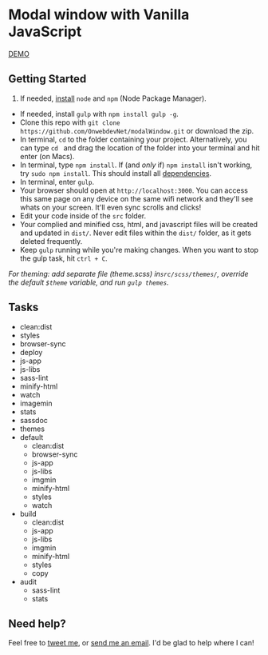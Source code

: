 # Modal window with Vanilla JavaScript

[DEMO](https://onwebdevnet.github.io/modalWindow/)

## Getting Started

1. If needed, [install](http://blog.nodeknockout.com/post/65463770933/how-to-install-node-js-and-npm) `node` and `npm` (Node Package Manager).
- If needed, install `gulp` with `npm install gulp -g`.
- Clone this repo with `git clone https://github.com/OnwebdevNet/modalWindow.git` or download the zip.
- In terminal, `cd` to the folder containing your project. Alternatively, you can type `cd ` and drag the location of the folder into your terminal and hit enter (on Macs).
- In terminal, type `npm install`. If (and _only_ if) `npm install` isn't working, try `sudo npm install`. This should install all [dependencies](#dependencies).
- In terminal, enter `gulp`.
- Your browser should open at `http://localhost:3000`. You can access this same page on any device on the same wifi network and they'll see whats on your screen. It'll even sync scrolls and clicks!
- Edit your code inside of the `src` folder.
- Your complied and minified css, html, and javascript files will be created and updated in `dist/`. Never edit files within the `dist/` folder, as it gets deleted frequently.
- Keep `gulp` running while you're making changes. When you want to stop the gulp task, hit `ctrl + C`.

_For theming: add separate file (theme.scss) in`src/scss/themes/`, override the default `$theme` variable, and run `gulp themes`._

## Tasks
- clean:dist
- styles
- browser-sync
- deploy
- js-app
- js-libs
- sass-lint
- minify-html
- watch
- imagemin
- stats
- sassdoc
- themes
- default
  - clean:dist
  - browser-sync
  - js-app
  - js-libs
  - imgmin
  - minify-html
  - styles
  - watch
- build
  - clean:dist
  - js-app
  - js-libs
  - imgmin
  - minify-html
  - styles
  - copy
- audit
  - sass-lint
  - stats

## Need help?
Feel free to [tweet me](https://twitter.com/OnwebdevNet), or [send me an email](mailto:onwebdev@gmail.com). I'd be glad to help where I can!
